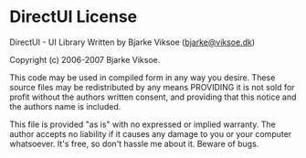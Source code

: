 # DirectUI License
DirectUI - UI Library
Written by Bjarke Viksoe (bjarke@viksoe.dk)

Copyright (c) 2006-2007 Bjarke Viksoe.

This code may be used in compiled form in any way you desire. These source files may be redistributed by any means PROVIDING it is not sold for profit without the authors written consent, and providing that this notice and the authors name is included. 

This file is provided "as is" with no expressed or implied warranty. The author accepts no liability if it causes any damage to you or your computer whatsoever. It's free, so don't hassle me about it. 
Beware of bugs.
